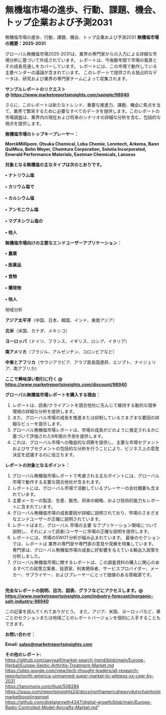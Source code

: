 # 無機塩市場の進歩、行動、課題、機会、トップ企業および予測2031
無機塩市場の進歩、行動、課題、機会、トップ企業および予測2031
<strong><b>無機塩市場の概要：2025-2031</b></strong>

グローバル無機塩市場2025-2031は、業界の専門家からの入力による詳細な市場分析に基づいて作成されています。 レポートは、今後数年間で市場の風景とその成長見通しをカバーしています。 レポートには、この市場で動作している主要ベンダーの議論が含まれています。 このレポートで提供される独占的なデータは、研究および業界の専門家チームによって収集されます。

<strong>サンプルレポートのリクエスト @ <a href=https://www.marketreportsinsights.com/sample/98940>https://www.marketreportsinsights.com/sample/98940</a></strong>

さらに、このレポートは新たなトレンド、重要な推進力、課題、機会に焦点を当て、業界で繁栄するために必要なすべてのデータを提供します。このレポートの市場調査は、業界内の現在および将来のシナリオの詳細な分析を含む、包括的な視点を提供します。

<strong>無機塩市場のトップキープレーヤー：</strong>

<strong>MerckMillipore, Otsuka Chemical, Loba Chemie, Lenntech, Arkema, Bann QuiMica, Behn Meyer, Chemtura Corporation, Solutia Incorporated, Emerald Performance Materials, Eastman Chemicals, Lanxess</strong>

<strong><b>対象となる無機塩の主なタイプは次のとおりです。</b></strong>

<strong>• ナトリウム塩<br><br>• カリウム塩で<br><br>• カルシウム塩<br><br>• アンモニウム塩<br><br>• マグネシウム塩の<br><br>• 他人</strong>

<strong><b>無機塩市場向けの主要なエンドユーザーアプリケーション：</b></strong>

<strong>• 農業<br><br>• 医薬品<br><br>• 食物<br><br>• 爆発物<br><br>• 他人</strong>

 地域分析

<strong><b>アジア太平洋</b></strong>（中国、日本、韓国、インド、東南アジア）

<strong><b>北米</b></strong>（米国、カナダ、メキシコ）

<strong><b>ヨーロッパ</b></strong>（ドイツ、フランス、イギリス、ロシア、イタリア）

<strong><b>南アメリカ</b></strong>（ブラジル、アルゼンチン、コロンビアなど）

<strong><b>中東とアフリカ</b></strong>（サウジアラビア、アラブ首長国連邦、エジプト、ナイジェリア、南アフリカ）

<strong>ここで興味深い割引に行く @ <a href=https://www.marketreportsinsights.com/discount/98940>https://www.marketreportsinsights.com/discount/98940</a></strong>

<strong><b>グローバル無機塩市場レポートを購入する理由：</b></strong>
<ol>
  <li>レポートは、読者/クライアントを競合他社に先んじて維持する動的な競争環境の詳細な分析を提供します。</li>
  <li>また、グローバル市場の成長を推進または抑制しているさまざまな要因の詳細なビューを提示します。</li>
  <li>グローバル無機塩市場レポートは、市場の成長がどのように推定されるかに基づいて評価された8年間の予測を提供します。</li>
  <li>これは、グローバル市場への徹底的な洞察を提供し、主要な市場セグメントおよびサブセグメントの包括的な分析を行うことにより、ビジネス上の意思決定を認識するのに役立ちます。</li>
</ol>
<strong><b>レポートの対象となるポイント：</b></strong>
<ol>
  <li>グローバル無機塩市場レポートで考慮される主なポイントには、グローバル市場で動作する主要な競合他社が含まれます。</li>
  <li>レポートには、グローバル市場で活動しているプレーヤーの会社概要も含まれています。</li>
  <li>主要メーカーの製造、生産、販売、将来の戦略、および技術的能力もレポートに含まれています。</li>
  <li>グローバル無機塩市場の成長要因が詳細に説明されており、市場のさまざまなエンドユーザーが正確に説明されています。</li>
  <li>レポートはまた、グローバル 市場の主要 なアプリケーション領域について説明し、それによって読者/ユーザーに市場の正確な説明を提供します。</li>
  <li>レポートには、市場のSWOT分析が組み込まれています。 最後のセクションでは、レポートは 業界の専門家や専門家の意見や見解を特集しています。 専門家は、グローバル無機塩市場の成長に好影響を与えている輸出入政策を分析しました。</li>
  <li>グローバル無機塩市場に関するレポートは、この調査資料の購入に関心のあるすべての政策立案者、投資家、利害関係者、サービスプロバイダー、メーカー、サプライヤー、およびプレーヤーにとって価値のある情報源です。</li>
</ol><br>
<strong>完全なレポートの説明、目次、図表、グラフなどにアクセスします。@ <a href=https://www.marketreportsinsights.com/industry-forecast/inorganic-salt-industry-98940>https://www.marketreportsinsights.com/industry-forecast/inorganic-salt-industry-98940</a></strong>

この記事を読んでくれてありがとう。 また、アジア、米国、ヨーロッパなど、章ごとのセクションまたは地域ごとのレポートバージョンを個別に入手することもできます。

<strong><b>お問い合わせ：</b></strong>

<strong>Email: </strong><a href=mailto:sales@marketreportsinsights.com><strong>sales@marketreportsinsights.com</strong></a>

<strong>その他のレポート:</strong>
<br>
<a href=https://github.com/sayysaif/market-search-trend/blob/main/Europe-Herbal/Europe-Septic-Arthritis-Treatment-Market.md>https://github.com/sayysaif/market-search-trend/blob/main/Europe-Herbal/Europe-Septic-Arthritis-Treatment-Market.md</a>
<br>
<a href=https://sites.google.com/view/tech-thought-leaders/all-research-reports/north-america-unmanned-super-market-to-witness-xx-cagr-by-2031>https://sites.google.com/view/tech-thought-leaders/all-research-reports/north-america-unmanned-super-market-to-witness-xx-cagr-by-2031</a>
<br>
<a href=https://tanomuno.com/illust/508284>https://tanomuno.com/illust/508284</a>
<br>
<a href=https://issuu.com/reportsinsights24/docs/northamericaheavydutychainhoistmarketboostinggrowt>https://issuu.com/reportsinsights24/docs/northamericaheavydutychainhoistmarketboostinggrowt</a>
<br>
<a href=https://github.com/digitalgrowth4347/digital-growth/blob/main/Europe-Radio-Controlled-Model-Aircrafts-Market.md>https://github.com/digitalgrowth4347/digital-growth/blob/main/Europe-Radio-Controlled-Model-Aircrafts-Market.md</a>"
